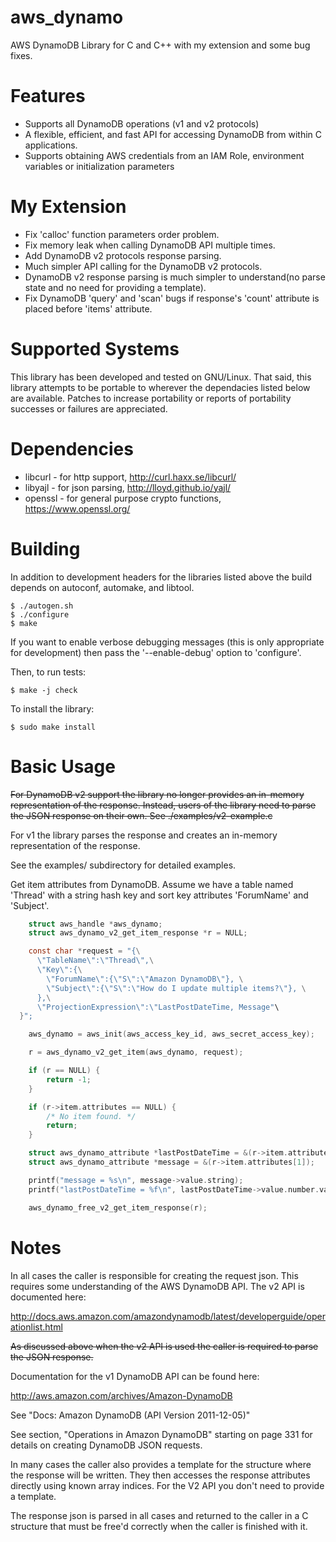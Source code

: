 aws_dynamo
==========

AWS DynamoDB Library for C and C++ with my extension and some bug fixes.

Features
========

* Supports all DynamoDB operations (v1 and v2 protocols)
* A flexible, efficient, and fast API for accessing DynamoDB
  from within C applications.
* Supports obtaining AWS credentials from an IAM Role,
  environment variables or initialization parameters

My Extension
============

* Fix 'calloc' function parameters order problem.
* Fix memory leak when calling DynamoDB API multiple times.
* Add DynamoDB v2 protocols response parsing.
* Much simpler API calling for the DynamoDB v2 protocols.
* DynamoDB v2 response parsing is much simpler to understand(no parse state and no need for providing a template).
* Fix DynamoDB 'query' and 'scan' bugs if response's 'count' attribute is placed before 'items' attribute.


Supported Systems
=================

This library has been developed and tested on GNU/Linux.  That said,
this library attempts to be portable to wherever the dependacies
listed below are available.  Patches to increase portability or
reports of portability successes or failures are appreciated.

Dependencies
============

* libcurl - for http support, http://curl.haxx.se/libcurl/
* libyajl - for json parsing, http://lloyd.github.io/yajl/
* openssl - for general purpose crypto functions, https://www.openssl.org/

Building
========

In addition to development headers for the libraries listed above the build
depends on autoconf, automake, and libtool.

```
$ ./autogen.sh
$ ./configure
$ make
```

If you want to enable verbose debugging messages (this is only appropriate for
development) then pass the '--enable-debug' option to 'configure'.

Then, to run tests:
```
$ make -j check
```

To install the library:
```
$ sudo make install
```

Basic Usage
===========

~~For DynamoDB v2 support the library no longer provides an in-memory representation of the response.  Instead, users of the library need to parse the JSON response on their own.  See ./examples/v2-example.c~~

For v1 the library parses the response and creates an in-memory
representation of the response.

See the examples/ subdirectory for detailed examples.

Get item attributes from DynamoDB.  Assume we have a table named
'Thread' with a string hash key and sort key attributes 'ForumName'
and 'Subject'.

```c
	struct aws_handle *aws_dynamo;
	struct aws_dynamo_v2_get_item_response *r = NULL;

	const char *request = "{\
	  \"TableName\":\"Thread\",\
	  \"Key\":{\
	  	\"ForumName\":{\"S\":\"Amazon DynamoDB\"}, \
	  	\"Subject\":{\"S\":\"How do I update multiple items?\"}, \
	  },\
	  \"ProjectionExpression\":\"LastPostDateTime, Message"\
  }";

	aws_dynamo = aws_init(aws_access_key_id, aws_secret_access_key);

	r = aws_dynamo_v2_get_item(aws_dynamo, request);

	if (r == NULL) {
		return -1;
	}

	if (r->item.attributes == NULL) {
		/* No item found. */
		return;
	}

	struct aws_dynamo_attribute *lastPostDateTime = &(r->item.attributes[0]);
	struct aws_dynamo_attribute *message = &(r->item.attributes[1]);

	printf("message = %s\n", message->value.string);
	printf("lastPostDateTime = %f\n", lastPostDateTime->value.number.value.double_val);

	aws_dynamo_free_v2_get_item_response(r);
```

Notes
=====

In all cases the caller is responsible for creating the request json.  This
requires some understanding of the AWS DynamoDB API.  The v2 API is documented
here:

http://docs.aws.amazon.com/amazondynamodb/latest/developerguide/operationlist.html

~~As discussed above when the v2 API is used the caller is required to parse the JSON response.~~

Documentation for the v1 DynamoDB API can be found here:

http://aws.amazon.com/archives/Amazon-DynamoDB

See "Docs: Amazon DynamoDB (API Version 2011-12-05)"

See section, "Operations in Amazon DynamoDB" starting on page 331 for details
on creating DynamoDB JSON requests.

In many cases the caller also provides a template for the structure where the
response will be written. They then accesses the response attributes directly
using known array indices. For the V2 API you don't need to provide a template.

The response json is parsed in all cases and returned to the caller in a C
structure that must be free'd correctly when the caller is finished with it.

